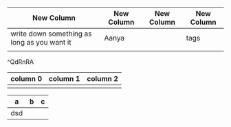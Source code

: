 | New Column                                  | New Column | New Column | New Column |
| ------------------------------------------- | ---------- | ---------- | ---------- |
| write down something as long as you want it | Aanya      |            | tags       |
|                                             |            |            |            |
^QdRnRA


| column 0    | column 1 | column 2 |
| --- | -------- | -------- |
|     |          |          |

| a   | b   | c   |
| --- | --- | --- |
| dsd |     |     |
